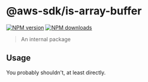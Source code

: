 # @aws-sdk/is-array-buffer

[![NPM version](https://img.shields.io/npm/v/@aws-sdk/is-array-buffer/rc.svg)](https://www.npmjs.com/package/@aws-sdk/is-array-buffer)
[![NPM downloads](https://img.shields.io/npm/dm/@aws-sdk/is-array-buffer.svg)](https://www.npmjs.com/package/@aws-sdk/is-array-buffer)

> An internal package

## Usage

You probably shouldn't, at least directly.
